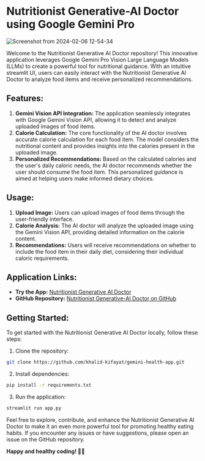 # Nutritionist Generative-AI Doctor using Google Gemini Pro

![Screenshot from 2024-02-06 12-54-34](https://github.com/SyedAsadRazaDevops/gemini-health-app/assets/71556060/e24ec7c2-78f2-42b2-8f11-d9691e8218ee)

Welcome to the Nutritionist Generative AI Doctor repository! This innovative application leverages Google Gemini Pro Vision Large Language Models (LLMs) to create a powerful tool for nutritional guidance. With an intuitive streamlit UI, users can easily interact with the Nutritionist Generative AI Doctor to analyze food items and receive personalized recommendations.

## Features:

1. **Gemini Vision API Integration:** The application seamlessly integrates with Google Gemini Vision API, allowing it to detect and analyze uploaded images of food items.
2. **Calorie Calculation:** The core functionality of the AI doctor involves accurate calorie calculation for each food item. The model considers the nutritional content and provides insights into the calories present in the uploaded image.
3. **Personalized Recommendations:** Based on the calculated calories and the user's daily caloric needs, the AI doctor recommends whether the user should consume the food item. This personalized guidance is aimed at helping users make informed dietary choices.

## Usage:

1. **Upload Image:** Users can upload images of food items through the user-friendly interface.
2. **Calorie Analysis:** The AI doctor will analyze the uploaded image using the Gemini Vision API, providing detailed information on the calorie content.
3. **Recommendations:** Users will receive recommendations on whether to include the food item in their daily diet, considering their individual caloric requirements.

## Application Links:

- **Try the App:** [Nutritionist Generative AI Doctor](https://health-application.streamlit.app/)
- **GitHub Repository:** [Nutritionist Generative-AI Doctor on GitHub](https://lnkd.in/duw6P-hz)

## Getting Started:

To get started with the Nutritionist Generative AI Doctor locally, follow these steps:

1. Clone the repository:
```bash
git clone https://github.com/khalid-kifayat/gemini-health-app.git
```
2. Install dependencies:
```bash
pip install -r requirements.txt
```
3. Run the application:
```bash
streamlit run app.py
```
Feel free to explore, contribute, and enhance the Nutritionist Generative AI Doctor to make it an even more powerful tool for promoting healthy eating habits. If you encounter any issues or have suggestions, please open an issue on the GitHub repository.

**Happy and healthy coding! 🥗🤖**
